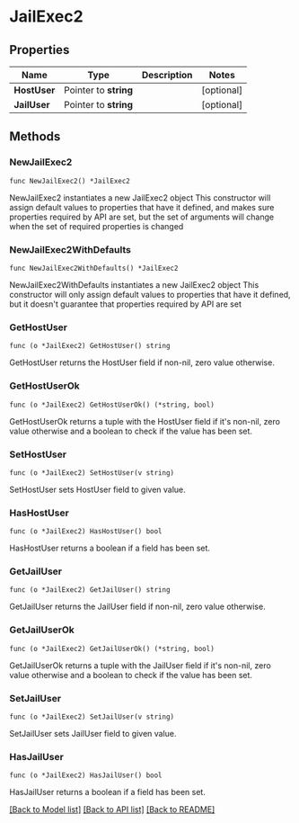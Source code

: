 # JailExec2

## Properties

Name | Type | Description | Notes
------------ | ------------- | ------------- | -------------
**HostUser** | Pointer to **string** |  | [optional] 
**JailUser** | Pointer to **string** |  | [optional] 

## Methods

### NewJailExec2

`func NewJailExec2() *JailExec2`

NewJailExec2 instantiates a new JailExec2 object
This constructor will assign default values to properties that have it defined,
and makes sure properties required by API are set, but the set of arguments
will change when the set of required properties is changed

### NewJailExec2WithDefaults

`func NewJailExec2WithDefaults() *JailExec2`

NewJailExec2WithDefaults instantiates a new JailExec2 object
This constructor will only assign default values to properties that have it defined,
but it doesn't guarantee that properties required by API are set

### GetHostUser

`func (o *JailExec2) GetHostUser() string`

GetHostUser returns the HostUser field if non-nil, zero value otherwise.

### GetHostUserOk

`func (o *JailExec2) GetHostUserOk() (*string, bool)`

GetHostUserOk returns a tuple with the HostUser field if it's non-nil, zero value otherwise
and a boolean to check if the value has been set.

### SetHostUser

`func (o *JailExec2) SetHostUser(v string)`

SetHostUser sets HostUser field to given value.

### HasHostUser

`func (o *JailExec2) HasHostUser() bool`

HasHostUser returns a boolean if a field has been set.

### GetJailUser

`func (o *JailExec2) GetJailUser() string`

GetJailUser returns the JailUser field if non-nil, zero value otherwise.

### GetJailUserOk

`func (o *JailExec2) GetJailUserOk() (*string, bool)`

GetJailUserOk returns a tuple with the JailUser field if it's non-nil, zero value otherwise
and a boolean to check if the value has been set.

### SetJailUser

`func (o *JailExec2) SetJailUser(v string)`

SetJailUser sets JailUser field to given value.

### HasJailUser

`func (o *JailExec2) HasJailUser() bool`

HasJailUser returns a boolean if a field has been set.


[[Back to Model list]](../README.md#documentation-for-models) [[Back to API list]](../README.md#documentation-for-api-endpoints) [[Back to README]](../README.md)


